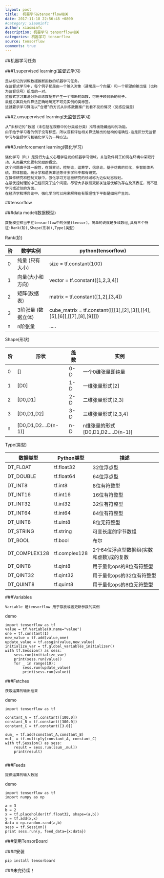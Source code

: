 ```yaml
---
layout: post
title:  机器学习&tensorflow相关
date: 2017-11-18 22:56:48 +0800
#category: xiaominfc
author: xiaominfc
description: 机器学习 tensorflow相关
categories: 机器学习 tensorflow
source: tensorflow
comments: true
---
```



##机器学习任务

###1.supervised learning(监督式学习)

~~~~
是从标记的训练数据推断函数的机器学习任务。
在监督式学习中，每个例子都是由一个输入对象（通常是一个向量）和一个期望的输出值（也称为监督信号）组成的一对。
监督式学习算法分析训练数据并产生一个推断的函数，可用于映射新的例子。
最佳方案将允许算法正确地确定不可见实例的类标签。
这就要求学习算法以“合理”的方式从训练数据推广到看不见的情况（见感应偏差）
~~~~


###2.unsupervised learning(无监督式学习)

~~~~
从“未标记的”数据（未包括在观察中的分类或分类）推导出隐藏结构的功能。
由于给予学习者的例子没有标签，所以没有评估相关算法输出的结构的准确性-这是区分无监督学习与监督学习和强化学习的一种方法。
~~~~


###3.reinforcement learning(强化学习)

~~~~
强化学习（RL）是受行为主义心理学启发的机器学习领域，关注软件特工如何在环境中采取行动，从而最大化累积奖励的概念。
这个问题由于其一般性，在博弈论，控制论，运筹学，信息论，基于仿真的优化，多智能体系统，群体智能，统计学和遗传算法等许多学科中都有研究。
在操作研究和控制文献中，强化学习方法被研究的领域称为近似动态规划。
在最优控制理论中已经研究了这个问题，尽管大多数研究都关注最优解的存在及其表征，而不是学习或近似的方面。
在经济学和博弈论中，强化学习可以用来解释在有限理性下平衡是如何产生的。
~~~~


##tensorflow

###data model(数据模型)

~~~~
数据模型相当于在tensorflow中的张量(tensor)，简单的说就是多维数组,具有三个特征:Rank(阶),Shape(形状),Type(类型)
~~~~

Rank(阶)

|阶 | 数学实例              | python(tensorflow)|           
|---|--------------------- |------------------------------------------------------------------------|
|0  | 纯量 (只有大小)        | size      = tf.constant(100)|
|1  | 向量(大小和方向)       | vector    = tf.constant([1,2,3,4]) |
|2  | 矩阵(数据表)           | matrix    = tf.constant([1,2],[3,4])|
|3  | 3阶张量 (数据立体)     | cube_matrix = tf.constant([[[1],[2],[3]],[[4],[5],[6]],[[7],[8],[9]]])|
|n  | n阶张量               | .....|


Shape(形状)


阶 |形状                 |维数  |实例
---|---------------------|------|-------------------------------------
0  |[]                   | 0-D  | 一个0维张量即纯量
1  |[D0]                 | 1-D  | 一维张量形式[2]
2  |[D0,D1]              | 2-D  | 二维张量形式[2,3]
3  |[D0,D1,D2]           | 3-D  | 三维张量形式[2,3,4]
n  |[D0,D1,D2....D(n-1)] | n-D  | n维张量的形式[D0,D1,D2.....D(n-1)]  


Type(类型)


数据类型      | Python类型       |描述
--------------|------------------|--------------------------------------
DT_FLOAT      |tf.float32        |32位浮点型
DT_DOUBLE     |tf.float64        |64位浮点型
DT_INT8       |tf.int8           |8位有符整型
DT_INT16      |tf.int16          |16位有符整型
DT_INT32      |tf.int32          |32位有符整型
DT_INT64      |tf.int64          |64位有符整型
DT_UINT8      |tf.uint8          |8位无符整型
DT_STRING     |tf.string         |可变长度的字节数组
DT_BOOL       |tf.bool           |布尔
DT_COMPLEX128 |tf.complex128     |2个64位浮点型数据组(实数和虚数)成的复数
DT_QINT8      |tf.qint8          |用于量化ops的8位有符整型
DT_QINT32     |tf.qint32         |用于量化ops的32位有符整型
DT_QUINT8     |tf.quint8         |用于量化ops的8位无符整型



###Variables

~~~
Variable 是tensorflow 用于存放或者更新参数的实例
~~~

demo

~~~
import tensorflow as tf
value = tf.Variable(0,name="value")
one = tf.constant(1)
new_value = tf.add(value,one)
update_value = tf.assgin(value,new_value)
initialize_var = tf.global_variables_initializer()
with tf.Session() as sess:
    sess.run(initialize_var)
    print(sess.run(value))
    for _ in range(10):
        sess.run(update_value)
        print(sess.run(value))

~~~

###Fetches

~~~
获取运算的输出结果
~~~

demo

~~~
import tensorflow as tf

constant_A = tf.constant([100.0])
constant_B = tf.constant([300.0])
constant_C = tf.constant([3.0])

sum_ = tf.add(constant_A,constant_B)
mul_ = tf.multiply(constant_A, constant_C)
with tf.Session() as sess:
    result = sess.run([sum_,mul])
    print(result)


~~~


###Feeds

~~~
提供运算的输入数据
~~~


demo

~~~
import tensorflow as tf
import numpy as np

a = 3
b = 2
x = tf.placeholder(tf.float32, shape=(a,b))
y = tf.add(x,x)
data = np.random.rand(a,b)
sess = tf.Session()
print sess.run(y, feed_data={x:data})

~~~

###使用TensorBoard

####安装

~~~
pip install tensorboard

~~~

###未完待续！



